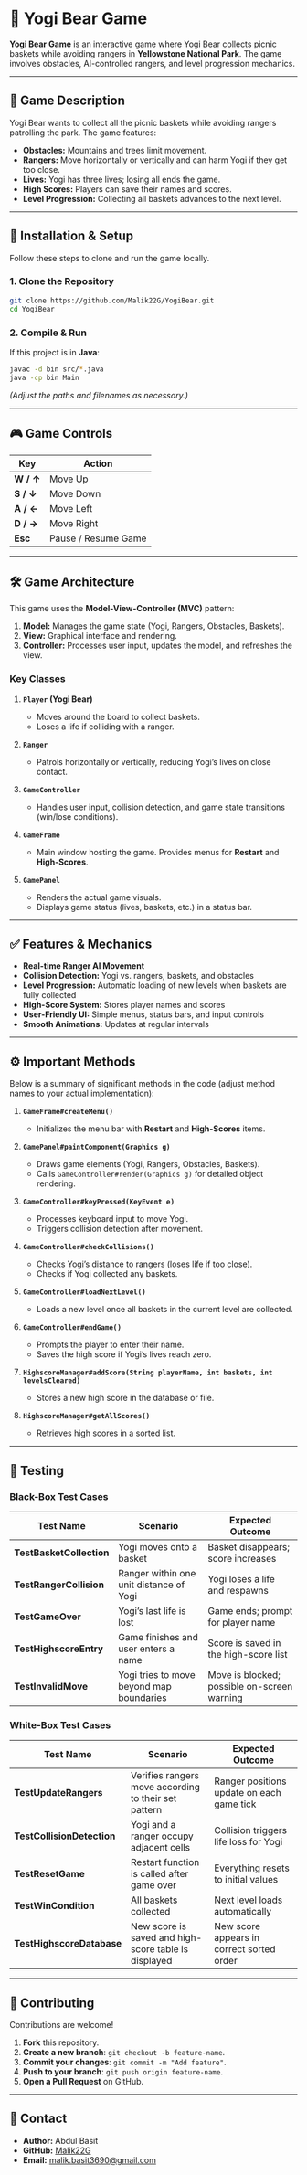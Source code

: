# 🐻 Yogi Bear Game

**Yogi Bear Game** is an interactive game where Yogi Bear collects picnic baskets while avoiding rangers in **Yellowstone National Park**. The game involves obstacles, AI-controlled rangers, and level progression mechanics.

---

## 📜 Game Description
Yogi Bear wants to collect all the picnic baskets while avoiding rangers patrolling the park. The game features:

- **Obstacles:** Mountains and trees limit movement.
- **Rangers:** Move horizontally or vertically and can harm Yogi if they get too close.
- **Lives:** Yogi has three lives; losing all ends the game.
- **High Scores:** Players can save their names and scores.
- **Level Progression:** Collecting all baskets advances to the next level.

---

## 🔧 Installation & Setup
Follow these steps to clone and run the game locally.

### 1. Clone the Repository
```bash
git clone https://github.com/Malik22G/YogiBear.git
cd YogiBear
```

### 2. Compile & Run
If this project is in **Java**:
```bash
javac -d bin src/*.java
java -cp bin Main
```
*(Adjust the paths and filenames as necessary.)*

---

## 🎮 Game Controls
| Key       | Action              |
|-----------|---------------------|
| **W / ↑** | Move Up             |
| **S / ↓** | Move Down           |
| **A / ←** | Move Left           |
| **D / →** | Move Right          |
| **Esc**   | Pause / Resume Game |

---

## 🛠 Game Architecture
This game uses the **Model-View-Controller (MVC)** pattern:

1. **Model:** Manages the game state (Yogi, Rangers, Obstacles, Baskets).  
2. **View:** Graphical interface and rendering.  
3. **Controller:** Processes user input, updates the model, and refreshes the view.

### Key Classes
1. **`Player` (Yogi Bear)**  
   - Moves around the board to collect baskets.  
   - Loses a life if colliding with a ranger.

2. **`Ranger`**  
   - Patrols horizontally or vertically, reducing Yogi’s lives on close contact.

3. **`GameController`**  
   - Handles user input, collision detection, and game state transitions (win/lose conditions).

4. **`GameFrame`**  
   - Main window hosting the game. Provides menus for **Restart** and **High-Scores**.

5. **`GamePanel`**  
   - Renders the actual game visuals.  
   - Displays game status (lives, baskets, etc.) in a status bar.

---

## ✅ Features & Mechanics
- **Real-time Ranger AI Movement**  
- **Collision Detection:** Yogi vs. rangers, baskets, and obstacles  
- **Level Progression:** Automatic loading of new levels when baskets are fully collected  
- **High-Score System:** Stores player names and scores  
- **User-Friendly UI:** Simple menus, status bars, and input controls  
- **Smooth Animations:** Updates at regular intervals  

---

## ⚙️ Important Methods
Below is a summary of significant methods in the code (adjust method names to your actual implementation):

1. **`GameFrame#createMenu()`**  
   - Initializes the menu bar with **Restart** and **High-Scores** items.

2. **`GamePanel#paintComponent(Graphics g)`**  
   - Draws game elements (Yogi, Rangers, Obstacles, Baskets).  
   - Calls `GameController#render(Graphics g)` for detailed object rendering.

3. **`GameController#keyPressed(KeyEvent e)`**  
   - Processes keyboard input to move Yogi.  
   - Triggers collision detection after movement.

4. **`GameController#checkCollisions()`**  
   - Checks Yogi’s distance to rangers (loses life if too close).  
   - Checks if Yogi collected any baskets.

5. **`GameController#loadNextLevel()`**  
   - Loads a new level once all baskets in the current level are collected.

6. **`GameController#endGame()`**  
   - Prompts the player to enter their name.  
   - Saves the high score if Yogi’s lives reach zero.

7. **`HighscoreManager#addScore(String playerName, int baskets, int levelsCleared)`**  
   - Stores a new high score in the database or file.

8. **`HighscoreManager#getAllScores()`**  
   - Retrieves high scores in a sorted list.

---

## 🧪 Testing

### Black-Box Test Cases
| Test Name               | Scenario                                        | Expected Outcome                                            |
|-------------------------|-------------------------------------------------|-------------------------------------------------------------|
| **TestBasketCollection** | Yogi moves onto a basket                        | Basket disappears; score increases                          |
| **TestRangerCollision**  | Ranger within one unit distance of Yogi         | Yogi loses a life and respawns                              |
| **TestGameOver**         | Yogi’s last life is lost                        | Game ends; prompt for player name                           |
| **TestHighscoreEntry**   | Game finishes and user enters a name            | Score is saved in the high-score list                       |
| **TestInvalidMove**      | Yogi tries to move beyond map boundaries        | Move is blocked; possible on-screen warning                 |

### White-Box Test Cases
| Test Name               | Scenario                                                      | Expected Outcome                                             |
|-------------------------|---------------------------------------------------------------|--------------------------------------------------------------|
| **TestUpdateRangers**   | Verifies rangers move according to their set pattern         | Ranger positions update on each game tick                   |
| **TestCollisionDetection** | Yogi and a ranger occupy adjacent cells                     | Collision triggers life loss for Yogi                        |
| **TestResetGame**       | Restart function is called after game over                   | Everything resets to initial values                          |
| **TestWinCondition**    | All baskets collected                                        | Next level loads automatically                               |
| **TestHighscoreDatabase** | New score is saved and high-score table is displayed         | New score appears in correct sorted order                    |

---

## 🤝 Contributing
Contributions are welcome!  
1. **Fork** this repository.  
2. **Create a new branch**: `git checkout -b feature-name`.  
3. **Commit your changes**: `git commit -m "Add feature"`.  
4. **Push to your branch**: `git push origin feature-name`.  
5. **Open a Pull Request** on GitHub.

---

## 📧 Contact
- **Author:** Abdul Basit  
- **GitHub:** [Malik22G](https://github.com/Malik22G)  
- **Email:** malik.basit3690@gmail.com  
